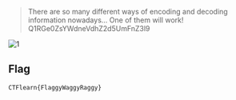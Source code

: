 > There are so many different ways of encoding and decoding information nowadays... One of them will work! Q1RGe0ZsYWdneVdhZ2d5UmFnZ3l9

![1](https://github.com/Knign/Write-ups/assets/110326359/d611400e-6cab-43b7-8c16-a961f6d27d67)

## Flag
```
CTFlearn{FlaggyWaggyRaggy}
```
